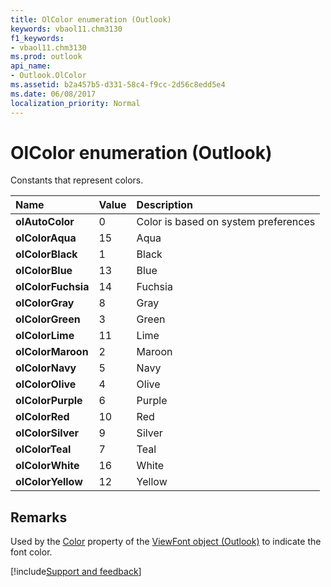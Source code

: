 ```yaml
---
title: OlColor enumeration (Outlook)
keywords: vbaol11.chm3130
f1_keywords:
- vbaol11.chm3130
ms.prod: outlook
api_name:
- Outlook.OlColor
ms.assetid: b2a457b5-d331-58c4-f9cc-2d56c8edd5e4
ms.date: 06/08/2017
localization_priority: Normal
---
```



# OlColor enumeration (Outlook)

Constants that represent colors.



|Name|Value|Description|
|:-----|:-----|:-----|
| **olAutoColor**|0|Color is based on system preferences|
| **olColorAqua**|15|Aqua|
| **olColorBlack**|1|Black|
| **olColorBlue**|13|Blue|
| **olColorFuchsia**|14|Fuchsia|
| **olColorGray**|8|Gray|
| **olColorGreen**|3|Green|
| **olColorLime**|11|Lime|
| **olColorMaroon**|2|Maroon|
| **olColorNavy**|5|Navy|
| **olColorOlive**|4|Olive|
| **olColorPurple**|6|Purple|
| **olColorRed**|10|Red|
| **olColorSilver**|9|Silver|
| **olColorTeal**|7|Teal|
| **olColorWhite**|16|White|
| **olColorYellow**|12|Yellow|

## Remarks

Used by the [Color](Outlook.ViewFont.Color.md) property of the [ViewFont object (Outlook)](Outlook.ViewFont.md) to indicate the font color.

[!include[Support and feedback](~/includes/feedback-boilerplate.md)]